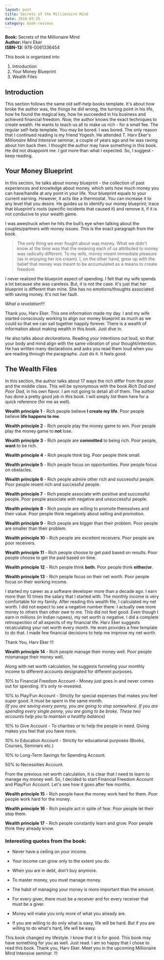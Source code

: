```yaml
---
layout: post
title: Secrets of the Millionaire Mind
date: 2016-03-25
category: book-reviews
---
```


**Book:** Secrets of the Millionaire Mind  
**Author:** Harv Eker  
**ISBN-13:** 978-0061336454

This book is organized into  
  
1. Introduction  
2. Your Money Blueprint  
3. Wealth Files  

## Introduction  

This section follows the same old self-help books template. It's about how broke the author was, the things he did wrong, the turning point in his life, how he found the magical key, how he succeeded in his business and achieved financial freedom. Now, the author knows the exact techniques to create wealth. He wants to teach us all to make us rich - for a small fee. The regular self-help template. You may be bored. I was bored. The only reason that I continued reading is my friend Yogesh. He attended T. Harv Eker's *Millionaire Mind Intensive* seminar, a couple of years ago and he was raving about him back then. I thought the author may have something in this book. He did not disappoint me. I got more than what I expected. So, I suggest - keep reading.  

## Your Money Blueprint  

In this section, he talks about money blueprint - the collection of past experiences and knowledge about money, which sets how much money you can have/handle at any point in your life. Your blueprint equals to your current earning. However, it acts like a thermostat. You can increase it to any level that you desire. He guides us to identify our money blueprint; trace that blueprint's roots (specific incidents that caused it) and remove it, if it is not conducive to your wealth game.  

I was awestruck when he hits the bull’s eye when talking about the couples/partners with money issues. This is the exact paragraph from the book.  

> The only thing we ever fought about was money. What we didn't know at the time was that the meaning each of us attributed to money was radically different. To my wife, money meant immediate pleasure (as in enjoying her ice cream). I, on the other hand, grew up with the belief that money was meant to be accumulated as a means to create freedom.

I never realized the blueprint aspect of spending. I felt that my wife spends a lot because she was careless. But, it is not the case. It's just that her blueprint is different than mine. She has no emotions/thoughts associated with saving money. It's not her fault.  

*What a revelation!!!*   

Thank you, Harv Eker. This one information made my day. I and my wife started consciously working to align our money blueprint as much as we could so that we can sail together happily forever. There is a wealth of information about making wealth in this book. Just dive in.  

He also talks about *declarations*. Reading your intentions out loud, so that your body and mind align with the same vibration of your thought/intention. He has written many declarations and asks you read them loud when you are reading through the paragraphs. Just do it. It feels good.  

## The Wealth Files

In this section, the author talks about 17 ways the rich differ from the poor and the middle class. This will be synonymous with the book *Rich Dad and Poor Dad*, in his own flavor. I am not going to detail all of them. The author has done a pretty good job in this book. I will simply list them here for a quick reference (for me as well).  

**Wealth principle 1** - Rich people believe **I create my life**. Poor people believe **life happens to me**.  

**Wealth principle 2** - Rich people play the money game to win. Poor people play the money game to **not** lose.

**Wealth principle 3** - Rich people are **committed** to being rich. Poor people, **want** to be rich.

**Wealth principle 4** - Rich people think big. Poor people think small.

**Wealth principle 5** - Rich people focus on opportunities. Poor people focus on obstacles.

**Wealth principle 6** - Rich people admire other rich and successful people. Poor people resent rich and successful people.

**Wealth principle 7** - Rich people associate with positive and successful people. Poor people associate with negative and unsuccessful people.

**Wealth principle 8** - Rich people are willing to promote themselves and their value. Poor people think negatively about selling and promotion.

**Wealth principle 9** - Rich people are bigger than their problem. Poor people are smaller than their problem.

**Wealth principle 10** - Rich people are excellent receivers. Poor people are poor receivers.

**Wealth principle 11** - Rich people choose to get paid based on results. Poor people choose to get the paid based on time.

**Wealth principle 12** - Rich people think **both**. Poor people think **either/or**.

**Wealth principle 13** - Rich people focus on their net worth. Poor people focus on their working income.

I started my career as a software developer more than a decade ago. I earn more than 10 times the salary that I started with. The monthly income is very comfortable for my family. After reading this wealth file, I calculated my net worth. I did not expect to see a negative number there. I actually owe more money to others than other owe to me. This did not feel good. Even though I earn in millions (in Indian rupees), my net worth is negative. I did a complete retrospection of all aspects of my financial life. Harv Eker suggests recalculating your net worth every month. He even provides a free template to do that. I made few financial decisions to help me improve my net worth.  

Thank You, Harv Eker !!!  

**Wealth principle 14** - Rich people manage their money well. Poor people mismanage their money well.

Along with net worth calculation, he suggests funneling your monthly income to different accounts designated for different purposes.  

10% to Financial Freedom Account - Money just goes in and never comes out for spending. It's only re-invested.  

10% to Play/Fun Account - Strictly for special expenses that makes you feel super good. It must be spent in the same month.  
*(If you are saving every penny, you are going to stop somewhere. If you are spending every single penny, you are going to be broke. These two accounts help you to maintain a healthy balance)*  

10% to Give Account - To charities or to help the people in need. Giving makes you feel that you have more.   

10% to Education Account - Strictly for educational purposes (Books, Courses, Seminars etc.)  

10% to Long-Term Savings for Spending Account.  

50% to Necessities Account.  

From the previous net worth calculation, it is clear that I need to learn to manage my money well. So, I decided to start Financial Freedom Account and Play/Fun Account. Let's see how it goes after few months.  

**Wealth principle 15** - Rich people have the money work hard for them. Poor people work hard for the money.

**Wealth principle 16** - Rich people act in spite of fear. Poor people let their stop them.

**Wealth principle 17** - Rich people constantly learn and grow. Poor people think they already know.


### Interesting quotes from the book:

* Never have a ceiling on your income.

* Your income can grow only to the extent you do.

* When you are in debt, don't buy anymore.

* To master money, you must manage money.

* The habit of managing your money is more important than the amount.

* For every giver, there must be a  receiver and for every receiver that must be a giver.

* Money will make you only more of what you already are.

* If you are willing to do only what is easy, life will be hard. But if you are willing to do what's hard, life will be easy.

This book changed my lifestyle. I know that it is for good. This book may have something for you as well. Just read. I am so happy that I chose to read this book. Thank you, Harv Eker. Meet you in the upcoming Millionaire Mind Intensive seminar. !!!
